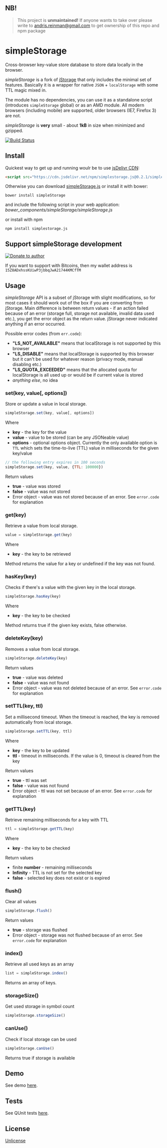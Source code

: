 ## NB!

> This project is **unmaintained!** If anyone wants to take over please write to andris.reinman@gmail.com to get ownership of this repo and npm package

# simpleStorage

Cross-browser key-value store database to store data locally in the browser.

*simpleStorage* is a fork of [jStorage](http://www.jstorage.info/) that only includes the minimal set of features. Basically it is a wrapper for native `JSON` + `localStorage` with some TTL magic mixed in.

The module has no dependencies, you can use it as a standalone script (introduces `simpleStorage` global) or as an AMD module. All modern browsers (including mobile) are supported, older browsers (IE7, Firefox 3) are not.

*simpleStorage* is **very** small - about **1kB** in size when minimized and gzipped.

[![Build Status](https://travis-ci.org/ZaDarkSide/simpleStorage.png?branch=master)](https://travis-ci.org/ZaDarkSide/simpleStorage)

## Install

Quickest way to get up and running woulr be to use [jsDelivr CDN](http://www.jsdelivr.com/projects/simplestorage):

```html
<script src="https://cdn.jsdelivr.net/npm/simplestorage.js@0.2.1/simpleStorage.min.js"></script>
```

Otherwise you can download [simpleStorage.js](https://github.com/ZaDarkSide/simpleStorage/blob/master/simpleStorage.js) or install it with bower:

    bower install simpleStorage

and include the following script in your web application: *bower_components/simpleStorage/simpleStorage.js*

or install with npm

    npm install simplestorage.js

## Support simpleStorage development

[![Donate to author](https://www.paypalobjects.com/en_US/i/btn/btn_donate_SM.gif)](https://www.paypal.com/cgi-bin/webscr?cmd=_s-xclick&hosted_button_id=DB26KWR2BQX5W)

If you want to support with Bitcoins, then my wallet address is `15Z8ADxhssKUiwP3jbbqJwA21744KMCfTM`

## Usage

*simpleStorage* API is a subset of jStorage with slight modifications, so for most cases it should work out of the box if you are converting from jStorage. Main difference is between return values - if an action failed because of an error (storage full, storage not available, invalid data used etc.), you get the error object as the return value. jStorage never indicated anything if an error occurred.

Possible error codes (from `err.code`):

  * **"LS_NOT_AVAILABLE"** means that localStorage is not supported by this browser
  * **"LS_DISABLE"** means that localStorage is supported by this browser but it can't be used for whatever reason (privacy mode, manual disabling etc.)
  * **"LS_QUOTA_EXCEEDED"** means that the allocated quota for localStorage is all used up or would be if current value is stored
  * *anything else*, no idea

### set(key, value[, options])

Store or update a value in local storage.

```javascript
simpleStorage.set(key, value[, options])
```

Where

  * **key** - the key for the value
  * **value** - value to be stored (can be any JSONeable value)
  * **options** - optional options object. Currently the only available option is `TTL` which sets the time-to-live (TTL) value in milliseconds for the given key/value

```javascript
// the following entry expires in 100 seconds
simpleStorage.set(key, value, {TTL: 100000})
```

Return values

  * **true** - value was stored
  * **false** - value was not stored
  * Error object - value was not stored because of an error. See `error.code` for explanation

### get(key)

Retrieve a value from local storage.

```javascript
value = simpleStorage.get(key)
```

Where

  * **key** - the key to be retrieved

Method returns the value for a key or undefined if the key was not found.

### hasKey(key)

Checks if there's a value with the given key in the local storage.

```javascript
simpleStorage.hasKey(key)
```

Where

  * **key** - the key to be checked

Method returns true if the given key exists, false otherwise.

### deleteKey(key)

Removes a value from local storage.

```javascript
simpleStorage.deleteKey(key)
```

Return values

  * **true** - value was deleted
  * **false** - value was not found
  * Error object - value was not deleted because of an error. See `error.code` for explanation

### setTTL(key, ttl)

Set a millisecond timeout. When the timeout is reached, the key is removed automatically from local storage.

```javascript
simpleStorage.setTTL(key, ttl)
```

Where

  * **key** - the key to be updated
  * **ttl** - timeout in milliseconds. If the value is 0, timeout is cleared from the key

Return values

  * **true** - ttl was set
  * **false** - value was not found
  * Error object - ttl was not set because of an error. See `error.code` for explanation

### getTTL(key)

Retrieve remaining milliseconds for a key with TTL

```javascript
ttl = simpleStorage.getTTL(key)
```

Where

  * **key** - the key to be checked

Return values

  * finite **number** - remaining milliseconds
  * **Infinity** - TTL is not set for the selected key
  * **false** - selected key does not exist or is expired

### flush()

Clear all values

```javascript
simpleStorage.flush()
```

Return values

  * **true** - storage was flushed
  * Error object - storage was not flushed because of an error. See `error.code` for explanation

### index()

Retrieve all used keys as an array

```javascript
list = simpleStorage.index()
```

Returns an array of keys.

### storageSize()

Get used storage in symbol count

```javascript
simpleStorage.storageSize()
```

### canUse()

Check if local storage can be used

```javascript
simpleStorage.canUse()
```

Returns true if storage is available

## Demo

See demo [here](http://tahvel.info/simpleStorage/example/).

## Tests

See QUnit tests [here](http://tahvel.info/simpleStorage/tests/).

## License

[Unlicense](http://unlicense.org/)
